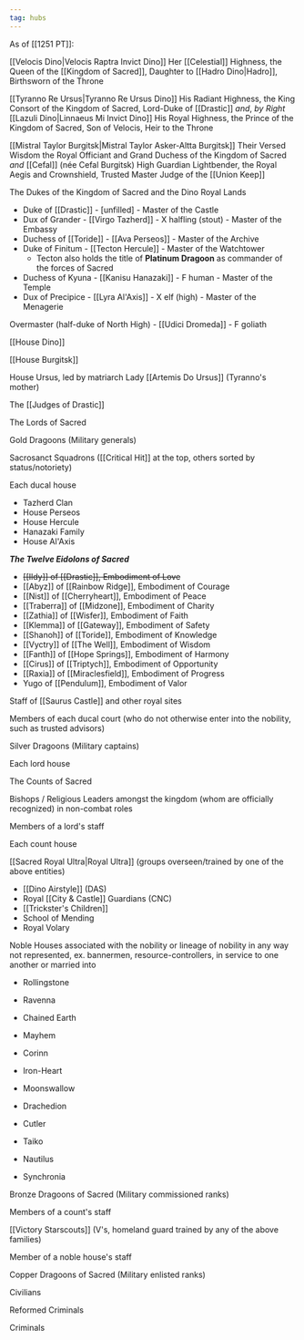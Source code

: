 ```yaml
---
tag: hubs 
---
```

As of [[1251 PT]]:

[[Velocis Dino|Velocis Raptra Invict Dino]]
	Her [[Celestial]] Highness, the Queen of the [[Kingdom of Sacred]], Daughter to [[Hadro Dino|Hadro]], Birthsworn of the Throne

[[Tyranno Re Ursus|Tyranno Re Ursus Dino]]
	His Radiant Highness, the King Consort of the Kingdom of Sacred, Lord-Duke of [[Drastic]]
*and*, *by Right*
[[Lazuli Dino|Linnaeus Mi Invict Dino]]
	His Royal Highness, the Prince of the Kingdom of Sacred, Son of Velocis, Heir to the Throne

 [[Mistral Taylor Burgitsk|Mistral Taylor Asker-Altta Burgitsk]]
	Their Versed Wisdom the Royal Officiant and Grand Duchess of the Kingdom of Sacred
*and*
 [[Cefal]] (née Cefal Burgitsk)
	High Guardian Lightbender, the Royal Aegis and Crownshield, Trusted Master Judge of the [[Union Keep]]

The Dukes of the Kingdom of Sacred and the Dino Royal Lands
- Duke of [[Drastic]] - [unfilled] - Master of the Castle
- Dux of Grander - [[Virgo Tazherd]] - X halfling (stout) - Master of the Embassy
- Duchess of [[Toride]] - [[Ava Perseos]] - Master of the Archive
- Duke of Finitum - [[Tecton Hercule]] - Master of the Watchtower 
	- Tecton also holds the title of **Platinum Dragoon** as commander of the forces of Sacred
- Duchess of Kyuna - [[Kanisu Hanazaki]] - F human - Master of the Temple 
- Dux of Precipice - [[Lyra Al'Axis]] - X elf (high) - Master of the Menagerie

Overmaster (half-duke of North High) - [[Udici Dromeda]] - F goliath

[[House Dino]] 

[[House Burgitsk]]

House Ursus, led by matriarch Lady [[Artemis Do Ursus]] (Tyranno's mother)

The [[Judges of Drastic]]

The Lords of Sacred

Gold Dragoons (Military generals)

Sacrosanct Squadrons ([[Critical Hit]] at the top, others sorted by status/notoriety)

Each ducal house

- Tazherd Clan
- House Perseos
- House Hercule
- Hanazaki Family
- House Al'Axis

***The Twelve Eidolons of Sacred***
- ~~[[Ildy]] of [[Drastic]], Embodiment of Love~~
- [[Abyz]] of [[Rainbow Ridge]], Embodiment of Courage
- [[Nist]] of [[Cherryheart]], Embodiment of Peace
- [[Traberra]] of [[Midzone]], Embodiment of Charity
- [[Zathia]] of [[Wisfer]], Embodiment of Faith
- [[Klemma]] of [[Gateway]], Embodiment of Safety
- [[Shanoh]] of [[Toride]], Embodiment of Knowledge
- [[Vyctry]] of [[The Well]], Embodiment of Wisdom
- [[Fanth]] of [[Hope Springs]], Embodiment of Harmony
- [[Cirus]] of [[Triptych]], Embodiment of Opportunity
- [[Raxia]] of [[Miraclesfield]], Embodiment of Progress
- Yugo of [[Pendulum]], Embodiment of Valor

Staff of [[Saurus Castle]] and other royal sites

Members of each ducal court (who do not otherwise enter into the nobility, such as trusted advisors)

Silver Dragoons (Military captains)

Each lord house

The Counts of Sacred

Bishops / Religious Leaders amongst the kingdom (whom are officially recognized) in non-combat roles

Members of a lord's staff

Each count house

[[Sacred Royal Ultra|Royal Ultra]] (groups overseen/trained by one of the above entities)

- [[Dino Airstyle]] (DAS)
- Royal [[City & Castle]] Guardians (CNC)
- [[Trickster's Children]]
- School of Mending
- Royal Volary

Noble Houses associated with the nobility or lineage of nobility in any way not represented, ex. bannermen, resource-controllers, in service to one another or married into

- Rollingstone
- Ravenna

- Chained Earth
- Mayhem
- Corinn
- Iron-Heart
- Moonswallow
- Drachedion
- Cutler
- Taiko
- Nautilus

- Synchronia

Bronze Dragoons of Sacred (Military commissioned ranks)

Members of a count's staff

[[Victory Starscouts]] (V's, homeland guard trained by any of the above families)

Member of a noble house's staff

Copper Dragoons of Sacred (Military enlisted ranks)

Civilians

Reformed Criminals

Criminals